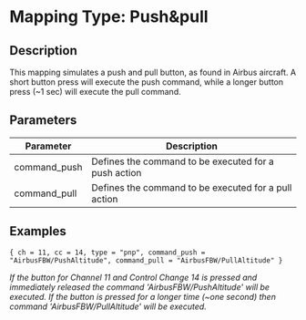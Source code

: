 # Mapping Type: Push&pull

## Description
This mapping simulates a push and pull button, as found in Airbus aircraft. A short button press will execute the push
command, while a longer button press (~1 sec) will execute the pull command.

## Parameters
| Parameter    | Description                                          |
|--------------|------------------------------------------------------|
| command_push | Defines the command to be executed for a push action |
| command_pull | Defines the command to be executed for a pull action |

## Examples
```
{ ch = 11, cc = 14, type = "pnp", command_push = "AirbusFBW/PushAltitude", command_pull = "AirbusFBW/PullAltitude" }
```
*If the button for Channel 11 and Control Change 14 is pressed and immediately released the command
'AirbusFBW/PushAltitude' will be executed. If the button is pressed for a longer time (~one second) then command
'AirbusFBW/PullAltitude' will be executed.*
